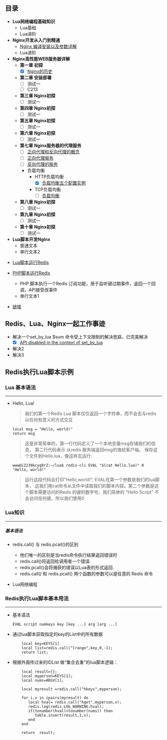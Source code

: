 
## <a name="index"/>目录
+ **Lua网络编程基础知识**
    * Lua基础
    * Lua进阶
+ **Nginx开发从入门到精通**
    * [Nginx 编译安装以及参数详解](https://github.com/Tinywan/Lua-Nginx-Redis/blob/master/Nginx/nginx-2-config.md)
    * Lua进阶    
+ **Nginx高性能WEB服务器详解**
    + **第一章   初探**
        - [x] [Nginx的历史](https://github.com/Tinywan/Lua-Nginx-Redis/blob/master/Nginx/nginx-2-config.md)
    + **第二章   安装部署**
        - [ ] 测试一
        - [ ] C213
    * **第三章   Nginx初探**
        - [ ] 测试一
    * **第四章   Nginx初探**
        - [ ] 测试一
    * **第五章   Nginx初探**
        - [ ] 测试一
    * **第六章   Nginx初探**
        - [ ] 测试一
    * **第七章   Nginx服务器的代理服务**
        - [ ] [正向代理和反向代理的概念](#title)
        - [ ] [正向代理服务](#title)
        - [ ] [反向代理的服务](#title)
        * 负载均衡
            * HTTP负载均衡
                - [x] [负载均衡五个配置实例](https://github.com/Tinywan/Lua-Nginx-Redis/blob/master/Nginx/Nginx-Web/Nginx-7-Proxy.md)
            * TCP负载均衡   
                - [ ] [负载均衡](#title)      
    * **第八章   Nginx初探**
        - [ ] 测试一
    * **第九章   Nginx初探**
        - [ ] 测试一
    * **第十章   Nginx初探**  
        - [ ] 测试一     
+ **Lua脚本开发Nginx**
    * 普通文本
    * 单行文本2
* [Lua脚本运行Redis](#line)

* [PHP脚本运行Redis](#line)
    * PHP 脚本执行一个Redis 订阅功能，用于监听键过期事件，返回一个回调，API接受改事件
    * 单行文本1

* [链接](#link) 

## Redis、Lua、Nginx一起工作事迹
* 解决一个set_by_lua $sum 命令受上下文限制的解决思路，已完美解决
    - [x] [API disabled in the context of set_by_lua](https://github.com/openresty/lua-nginx-module/issues/275)
* 解决2
* 解决3    

## Redis执行Lua脚本示例
### Lua 基本语法
---
*   Hello, Lua!

    > 我们的第一个Redis Lua 脚本仅仅返回一个字符串，而不会去与redis 以任何有意义的方式交互   

    ```
    local msg = "Hello, world!"
    return msg
    ```

    > 这是非常简单的，第一行代码定义了一个本地变量msg存储我们的信息， 第二行代码表示 从redis 服务端返回msg的值给客户端。 保存这个文件到Hello.lua，像这样去运行: 
    
    ```
    www@iZ239kcyg8rZ:~/lua$ redis-cli EVAL "$(cat Hello.lua)" 0
    "Hello, world!"
    ```

    > 运行这段代码会打印"Hello,world!", EVAL在第一个参数是我们的lua脚本， 这我们用cat命令从文件中读取我们的脚本内容。第二个参数是这个脚本需要访问的Redis 的键的数字号。我们简单的 “Hello Script" 不会访问任何键，所以我们使用0
    
### Lua知识
---
##### 基本语法
* redis.call() 与 redis.pcall()的区别

    * 他们唯一的区别是当redis命令执行结果返回错误时
    * redis.call()将返回给调用者一个错误.
    * redis.pcall()会将捕获的错误以Lua表的形式返回.
    *  redis.call() 和 redis.pcall() 两个函数的参数可以是任意的 Redis 命令

* Lua网络编程

### Redis执行Lua脚本基本用法
---
*  基本语法   
    ```
    EVAL script numkeys key [key ...] arg [arg ...]
    ```
*  通过lua脚本获取指定的key的List中的所有数据 
    
    ```
        local key=KEYS[1]
        local list=redis.call("lrange",key,0,-1);
        return list;
    ```
*  根据外面传过来的IDList 做“集合去重”的lua脚本逻辑：     
     ```
         local result={};
         local myperson=KEYS[1];
         local nums=ARGV[1];
         
         local myresult =redis.call("hkeys",myperson);
         
         for i,v in ipairs(myresult) do
            local hval= redis.call("hget",myperson,v);
            redis.log(redis.LOG_WARNING,hval);
            if(tonumber(hval)<tonumber(nums)) then
               table.insert(result,1,v);
            end
         end
         
         return  result;
     ```

    
